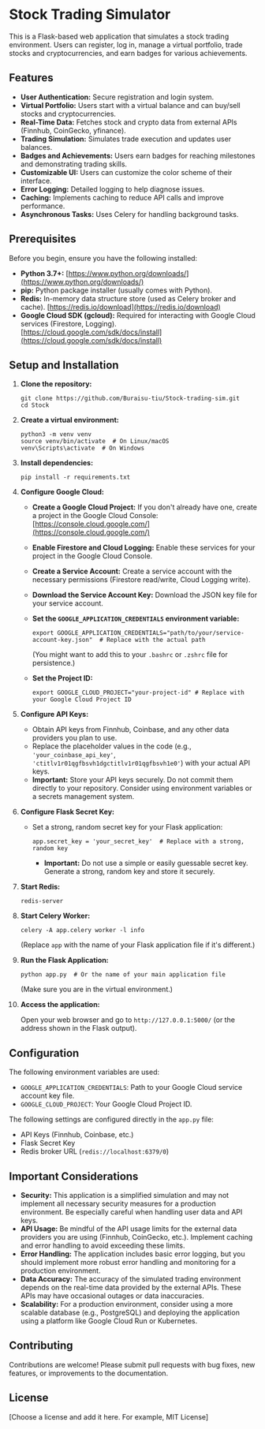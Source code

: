 # Stock Trading Simulator

This is a Flask-based web application that simulates a stock trading environment. Users can register, log in, manage a virtual portfolio, trade stocks and cryptocurrencies, and earn badges for various achievements.

## Features

*   **User Authentication:** Secure registration and login system.
*   **Virtual Portfolio:**  Users start with a virtual balance and can buy/sell stocks and cryptocurrencies.
*   **Real-Time Data:** Fetches stock and crypto data from external APIs (Finnhub, CoinGecko, yfinance).
*   **Trading Simulation:**  Simulates trade execution and updates user balances.
*   **Badges and Achievements:** Users earn badges for reaching milestones and demonstrating trading skills.
*   **Customizable UI:** Users can customize the color scheme of their interface.
*   **Error Logging:**  Detailed logging to help diagnose issues.
*   **Caching:** Implements caching to reduce API calls and improve performance.
*   **Asynchronous Tasks:** Uses Celery for handling background tasks.

## Prerequisites

Before you begin, ensure you have the following installed:

*   **Python 3.7+:**  [https://www.python.org/downloads/](https://www.python.org/downloads/)
*   **pip:** Python package installer (usually comes with Python).
*   **Redis:**  In-memory data structure store (used as Celery broker and cache).  [https://redis.io/download](https://redis.io/download)
*   **Google Cloud SDK (gcloud):** Required for interacting with Google Cloud services (Firestore, Logging). [https://cloud.google.com/sdk/docs/install](https://cloud.google.com/sdk/docs/install)

## Setup and Installation

1.  **Clone the repository:**

    ```
    git clone https://github.com/Buraisu-tiu/Stock-trading-sim.git
    cd Stock
    ```

2.  **Create a virtual environment:**

    ```
    python3 -m venv venv
    source venv/bin/activate  # On Linux/macOS
    venv\Scripts\activate  # On Windows
    ```

3.  **Install dependencies:**

    ```
    pip install -r requirements.txt
    ```

4.  **Configure Google Cloud:**

    *   **Create a Google Cloud Project:** If you don't already have one, create a project in the Google Cloud Console: [https://console.cloud.google.com/](https://console.cloud.google.com/)
    *   **Enable Firestore and Cloud Logging:**  Enable these services for your project in the Google Cloud Console.
    *   **Create a Service Account:** Create a service account with the necessary permissions (Firestore read/write, Cloud Logging write).
    *   **Download the Service Account Key:** Download the JSON key file for your service account.
    *   **Set the `GOOGLE_APPLICATION_CREDENTIALS` environment variable:**

        ```
        export GOOGLE_APPLICATION_CREDENTIALS="path/to/your/service-account-key.json"  # Replace with the actual path
        ```

        (You might want to add this to your `.bashrc` or `.zshrc` file for persistence.)
    *   **Set the Project ID:**

        ```
        export GOOGLE_CLOUD_PROJECT="your-project-id" # Replace with your Google Cloud Project ID
        ```

5.  **Configure API Keys:**

    *   Obtain API keys from Finnhub, Coinbase, and any other data providers you plan to use.
    *   Replace the placeholder values in the code (e.g., `'your_coinbase_api_key'`, `'ctitlv1r01qgfbsvh1dgctitlv1r01qgfbsvh1e0'`) with your actual API keys.
    *   **Important:** Store your API keys securely.  Do not commit them directly to your repository.  Consider using environment variables or a secrets management system.

6.  **Configure Flask Secret Key:**

    *   Set a strong, random secret key for your Flask application:

        ```
        app.secret_key = 'your_secret_key'  # Replace with a strong, random key
        ```

        *   **Important:**  Do not use a simple or easily guessable secret key.  Generate a strong, random key and store it securely.

7.  **Start Redis:**

    ```
    redis-server
    ```

8.  **Start Celery Worker:**

    ```
    celery -A app.celery worker -l info
    ```

    (Replace `app` with the name of your Flask application file if it's different.)

9.  **Run the Flask Application:**

    ```
    python app.py  # Or the name of your main application file
    ```

    (Make sure you are in the virtual environment.)

10. **Access the application:**

    Open your web browser and go to `http://127.0.0.1:5000/` (or the address shown in the Flask output).

## Configuration

The following environment variables are used:

*   `GOOGLE_APPLICATION_CREDENTIALS`:  Path to your Google Cloud service account key file.
*   `GOOGLE_CLOUD_PROJECT`: Your Google Cloud Project ID.

The following settings are configured directly in the `app.py` file:

*   API Keys (Finnhub, Coinbase, etc.)
*   Flask Secret Key
*   Redis broker URL (`redis://localhost:6379/0`)

## Important Considerations

*   **Security:** This application is a simplified simulation and may not implement all necessary security measures for a production environment.  Be especially careful when handling user data and API keys.
*   **API Usage:**  Be mindful of the API usage limits for the external data providers you are using (Finnhub, CoinGecko, etc.). Implement caching and error handling to avoid exceeding these limits.
*   **Error Handling:**  The application includes basic error logging, but you should implement more robust error handling and monitoring for a production environment.
*   **Data Accuracy:** The accuracy of the simulated trading environment depends on the real-time data provided by the external APIs.  These APIs may have occasional outages or data inaccuracies.
*   **Scalability:**  For a production environment, consider using a more scalable database (e.g., PostgreSQL) and deploying the application using a platform like Google Cloud Run or Kubernetes.

## Contributing

Contributions are welcome!  Please submit pull requests with bug fixes, new features, or improvements to the documentation.

## License

[Choose a license and add it here.  For example, MIT License]
